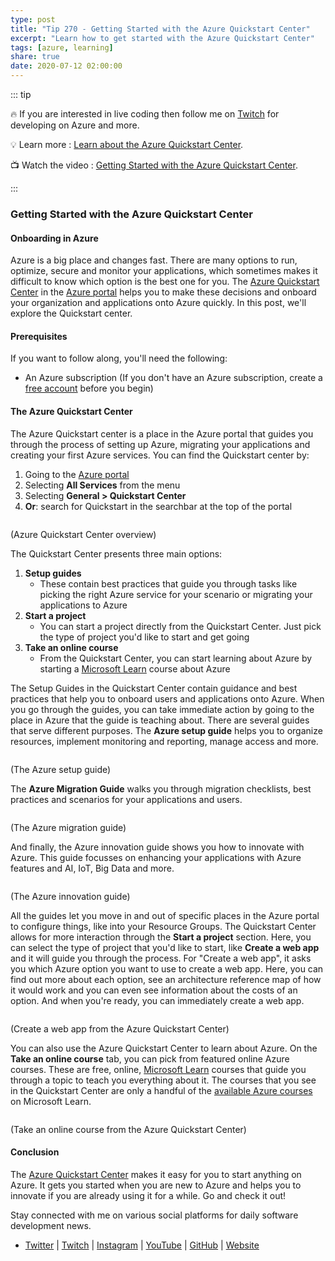```yaml
---
type: post
title: "Tip 270 - Getting Started with the Azure Quickstart Center"
excerpt: "Learn how to get started with the Azure Quickstart Center"
tags: [azure, learning]
share: true
date: 2020-07-12 02:00:00
---
```


::: tip 

:fire: If you are interested in live coding then follow me on [Twitch](https://twitch.tv/mbcrump) for developing on Azure and more.

:bulb: Learn more : [Learn about the Azure Quickstart Center](https://docs.microsoft.com/azure/azure-portal/azure-portal-quickstart-center?WT.mc_id=docs-azuredevtips-azureappsdev). 

:tv: Watch the video : [Getting Started with the Azure Quickstart Center](https://www.youtube.com/watch?v=vKeeSxRCIrs&list=PLLasX02E8BPCNCK8Thcxu-Y-XcBUbhFWC&index=7&t=0s?WT.mc_id=youtube-azuredevtips-azureappsdev).

:::

### Getting Started with the Azure Quickstart Center

#### Onboarding in Azure

Azure is a big place and changes fast. There are many options to run, optimize, secure and monitor your applications, which sometimes makes it difficult to know which option is the best one for you. The [Azure Quickstart Center](https://docs.microsoft.com/azure/azure-portal/azure-portal-quickstart-center?WT.mc_id=docs-azuredevtips-azureappsdev) in the [Azure portal](https://portal.azure.com/?WT.mc_id=azure-azuredevtips-azureappsdev) helps you to make these decisions and onboard your organization and applications onto Azure quickly. In this post, we'll explore the Quickstart center. 

#### Prerequisites

If you want to follow along, you'll need the following:
* An Azure subscription (If you don't have an Azure subscription, create a [free account](https://azure.microsoft.com/free/?WT.mc_id=azure-azuredevtips-azureappsdev) before you begin)

#### The Azure Quickstart Center

The Azure Quickstart center is a place in the Azure portal that guides you through the process of setting up Azure, migrating your applications and creating your first Azure services. You can find the Quickstart center by:
1. Going to the [Azure portal](https://portal.azure.com/?WT.mc_id=azure-azuredevtips-azureappsdev)
2. Selecting **All Services** from the menu
3. Selecting **General > Quickstart Center**
4. **Or**: search for Quickstart in the searchbar at the top of the portal

<img :src="$withBase('/files/58quickstartoverview.png')">

(Azure Quickstart Center overview)

The Quickstart Center presents three main options:

1. **Setup guides**
   * These contain best practices that guide you through tasks like picking the right Azure service for your scenario or migrating your applications to Azure
2. **Start a project**
   * You can start a project directly from the Quickstart Center. Just pick the type of project you'd like to start and get going
3. **Take an online course**
   * From the Quickstart Center, you can start learning about Azure by starting a [Microsoft Learn](https://docs.microsoft.com/learn/?WT.mc_id=docs-azuredevtips-azureappsdev) course about Azure


The Setup Guides in the Quickstart Center contain guidance and best practices that help you to onboard users and applications onto Azure. When you go through the guides, you can take immediate action by going to the place in Azure that the guide is teaching about. There are several guides that serve different purposes. The **Azure setup guide** helps you to organize resources, implement monitoring and reporting, manage access and more. 

<img :src="$withBase('/files/58setupguides.png')">

(The Azure setup guide)

The **Azure Migration Guide** walks you through migration checklists, best practices and scenarios for your applications and users.

<img :src="$withBase('/files/58migrationguide.png')">

(The Azure migration guide)

And finally, the Azure innovation guide shows you how to innovate with Azure. This guide focusses on enhancing your applications with Azure features and AI, IoT, Big Data and more.

<img :src="$withBase('/files/58innovationguide.png')">

(The Azure innovation guide)

All the guides let you move in and out of specific places in the Azure portal to configure things, like into your Resource Groups. The Quickstart Center allows for more interaction through the **Start a project** section. Here, you can select the type of project that you'd like to start, like **Create a web app** and it will guide you through the process. For "Create a web app", it asks you which Azure option you want to use to create a web app. Here, you can find out more about each option, see an architecture reference map of how it would work and you can even see information about the costs of an option. And when you're ready, you can immediately create a web app.  

<img :src="$withBase('/files/58createawebapp.png')">

(Create a web app from the Azure Quickstart Center)

You can also use the Azure Quickstart Center to learn about Azure. On the **Take an online course** tab, you can pick from featured online Azure courses. These are free, online, [Microsoft Learn](https://docs.microsoft.com/learn/?WT.mc_id=docs-azuredevtips-azureappsdev) courses that guide you through a topic to teach you everything about it. The courses that you see in the Quickstart Center are only a handful of the [available Azure courses](https://docs.microsoft.com/learn/browse/?products=azure&WT.mc_id=docs-azuredevtips-azureappsdev) on Microsoft Learn.

<img :src="$withBase('/files/58learn.png')">

(Take an online course from the Azure Quickstart Center)

#### Conclusion

The [Azure Quickstart Center](https://docs.microsoft.com/azure/azure-portal/azure-portal-quickstart-center?WT.mc_id=docs-azuredevtips-azureappsdev) makes it easy for you to start anything on Azure. It gets you started when you are new to Azure and helps you to innovate if you are already using it for a while. Go and check it out!

Stay connected with me on various social platforms for daily software development news.

- [Twitter](https://twitter.com/intent/follow?screen_name=mbcrump) | [Twitch](https://twitch.tv/mbcrump) | [Instagram](https://instagram.com/mbcrump) | [YouTube](https://youtube.com/mbcrump) | [GitHub](https://github.com/mbcrump) | [Website](https://www.michaelcrump.net)
